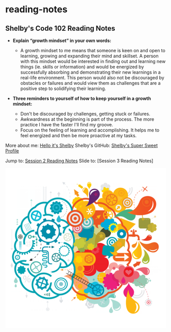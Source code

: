 # reading-notes
## Shelby's Code 102 Reading Notes
- **Explain “growth mindset” in your own words:**
  - A growth mindset to me means that someone is keen on and open to learning, growing and expanding their mind and skillset. A person with this mindset would be interested in finding out and learning new things (ie. skills or information) and would be energized by successfully absorbing and demonstrating their new learnings in a real-life environment. This person would also not be discouraged by obstacles or failures and would view them as challenges that are a positive step to solidifying their learning.


- **Three reminders to yourself of how to keep yourself in a growth mindset:**
  - Don't be discouraged by challenges, getting stuck or failures.
  - Awkwardness at the beginning is part of the process. The more practice I have the faster I'll find my groove. 
  - Focus on the feeling of learning and accomplishing. It helps me to feel energized and then be more proactive at my tasks. 
 
 More about me: [Hello it's Shelby](https://shelbyharner.github.io/Hello-its-Shelby/)
 Shelby's GitHub: [Shelby's Super Sweet Profile](https://github.com/shelbyharner)
 
 Jump to: [Session 2 Reading Notes](Read2-The-Coders-Computer.md)
 Slide to: [Session 3 Reading Notes]
 
 ![Creative Brain](kissclipart-creative-writing-brain-clipart-your-creative-brain-9c3d599ecf90dda4.png)
